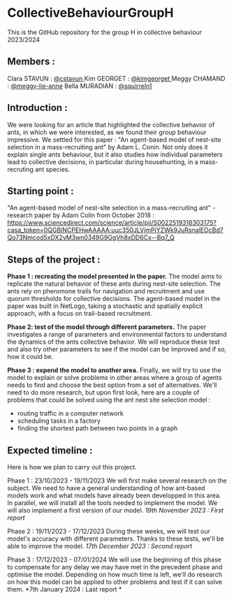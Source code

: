 # CollectiveBehaviourGroupH
This is the GitHub repository for the group H in collective behaviour 2023/2024


## Members : 
Clara STAVUN : [@cstavun ](https://github.com/cstavun) 
Kim GEORGET : [@kimgeorget  ](https://github.com/cstavun)
Meggy CHAMAND : [@meggy-lie-anne](https://github.com/cstavun)
Bella MURADIAN : [@squirreln1](https://github.com/cstavun)


## Introduction : 
We were looking for an article that highlighted the collective behavior of ants, in which we were interested, as we found their group behaviour impressive. We settled for this paper : "An agent-based model of nest-site selection in a mass-recruiting ant" by Adam L. Conin. Not only does it explain single ants behaviour, but it also studies how individual parameters lead to collective decisions, in particular during househunting, in a mass-recruting ant species. 


## Starting point :
"An agent-based model of nest-site selection in a mass-recruiting ant" - research paper by Adam Colin from October 2018 : 
https://www.sciencedirect.com/science/article/pii/S0022519318303175?casa_token=0QGBiNCPEHwAAAAA:uuc350JLVjmPiYZWk9JuRsnalEOcBd7Qo73Nmcod5xDX2yM3wn0349G9GgVh8xDD6Cx--Bq7_Q


## Steps of the project : 
**Phase 1 : recreating the model presented in the paper.** 
The model aims to replicate the natural behavior of these ants during nest-site selection. The ants rely on pheromone trails for navigation and recruitment and use quorum thresholds for collective decisions. The agent-based model in the paper was built in NetLogo, taking a stochastic and spatially explicit approach, with a focus on trail-based recruitment. 

**Phase 2:  test of the model through different parameters.**
The paper investigates a range of parameters and environmental factors to understand the dynamics of the ants collective behavior. We will reproduce these test and also try other parameters to see if the model can be improved and if so, how it could be.

**Phase 3 : expend the model to another area.**
Finally, we will try to use the model to explain or solve problems in other areas where a group of agents needs to find and choose the best option from a set of alternatives. We'll need to do more research, but upon first look, here are a couple of problems that could be solved using the ant nest site selection model : 
- routing traffic in a computer network
- scheduling tasks in a factory
- finding the shortest path between two points in a graph



## Expected timeline :

Here is how we plan to carry out this project.

Phase 1 : 23/10/2023 - 19/11/2023
We will first make several research on the subject. We need to have a general understanding of how ant-based models work and what models have already been developped in this area. In parallel, we will install all the tools needed to implement the model.
We will also implement a first version of our model. 
*19th November 2023 : First report* 

Phase 2 : 19/11/2023 - 17/12/2023
During these weeks, we will test our model's accuracy with different parameters. Thanks to these tests, we'll be able to improve the model.
*17th December 2023 : Second report* 

Phase 3 : 17/12/2023 - 07/01/2024
We will use the beginning of this phase to compensate for any delay we may have met in the precedent phase and optimise the model.
Depending on how much time is left, we'll do research on how this model can be applied to other problems and test if it can solve them.
*7th January 2024 : Last report *


